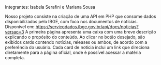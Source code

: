 Integrantes: Isabela Serafini e Mariana Sousa

Nosso projeto consiste na criação de uma API em PHP que consome dados disponibilizados pelo IBGE, com foco nos documentos de notícias.
Disponível em: https://servicodados.ibge.gov.br/api/docs/noticias?versao=3
A primeira página apresenta uma caixa com uma breve descrição explicando o propósito do conteúdo.
Ao clicar no botão desejado, são exibidos cards contendo notícias, releases ou ambos, de acordo com a preferência do usuário.
Cada card de notícia inclui um link que direciona diretamente para a página oficial, onde é possível acessar a matéria completa.
